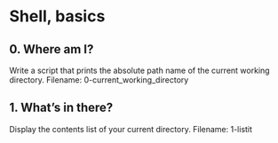 Shell, basics
=============
## 0. Where am I?
Write a script that prints the absolute path name of the current working directory.
Filename: 0-current_working_directory

## 1. What’s in there?
Display the contents list of your current directory.
Filename: 1-listit

